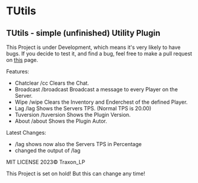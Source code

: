 # TUtils
## TUtils - simple (unfinished) Utility Plugin

This Project is under Development, which means it's very likely to have bugs. If you decide to test it, and find a bug, feel free to make a pull request on [this](https://github.com/traxonLp/tutils/pulls) page.

Features:
 - Chatclear /cc                      Clears the Chat.
 - Broadcast /broadcast <message>     Broadcast a message to every Player on the Server.
 - Wipe /wipe <player>                Clears the Inventory and Enderchest of the defined Player.
 - Lag /lag                           Shows the Servers TPS. (Normal TPS is 20.00)
 - Tuversion /tuversion               Shows the Plugin Version.
 - About /about                       Shows the Plugin Autor.
 
Latest Changes:
 - /lag shows now also the Servers TPS in Percentage
 - changed the output of /lag
  
  
  MIT LICENSE 2023©
  Traxon_LP

  This Project is set on hold! But this can change any time!
